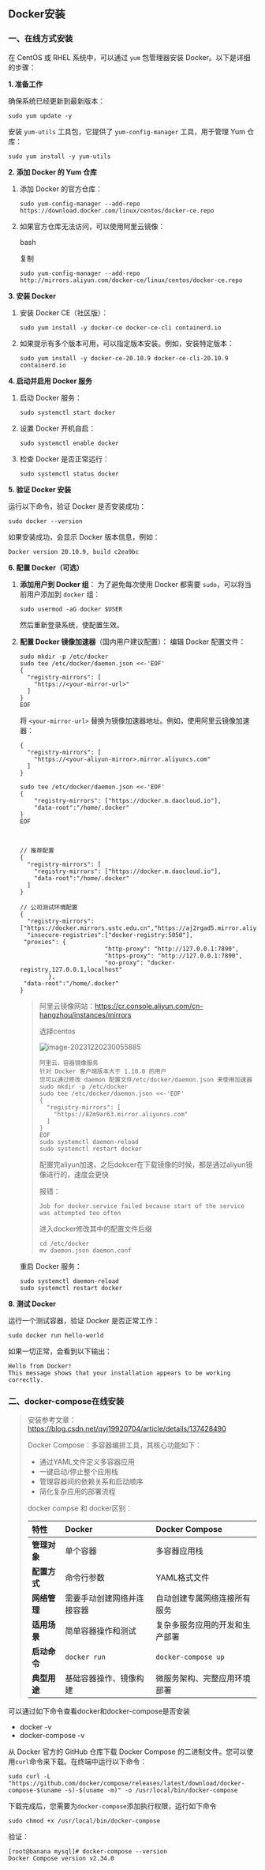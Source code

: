 ## Docker安装

### 一、在线方式安装

在 CentOS 或 RHEL 系统中，可以通过 `yum` 包管理器安装 Docker。以下是详细的步骤：

**1. 准备工作**

确保系统已经更新到最新版本：

```
sudo yum update -y
```

安装 `yum-utils` 工具包，它提供了 `yum-config-manager` 工具，用于管理 Yum 仓库：

```
sudo yum install -y yum-utils
```

**2. 添加 Docker 的 Yum 仓库**

1. 添加 Docker 的官方仓库：

   ```
   sudo yum-config-manager --add-repo https://download.docker.com/linux/centos/docker-ce.repo
   ```

2. 如果官方仓库无法访问，可以使用阿里云镜像：

   bash

   复制

   ```
   sudo yum-config-manager --add-repo http://mirrors.aliyun.com/docker-ce/linux/centos/docker-ce.repo
   ```

**3. 安装 Docker**

1. 安装 Docker CE（社区版）：

   ```
   sudo yum install -y docker-ce docker-ce-cli containerd.io
   ```

2. 如果提示有多个版本可用，可以指定版本安装。例如，安装特定版本：

   ```
   sudo yum install -y docker-ce-20.10.9 docker-ce-cli-20.10.9 containerd.io
   ```

**4. 启动并启用 Docker 服务**

1. 启动 Docker 服务：

   ```
   sudo systemctl start docker
   ```

2. 设置 Docker 开机自启：

   ```
   sudo systemctl enable docker
   ```

3. 检查 Docker 是否正常运行：

   ```
   sudo systemctl status docker
   ```

**5. 验证 Docker 安装**

运行以下命令，验证 Docker 是否安装成功：

```
sudo docker --version
```

如果安装成功，会显示 Docker 版本信息，例如：

```
Docker version 20.10.9, build c2ea9bc
```

**6. 配置 Docker（可选）**

1. **添加用户到 Docker 组**：
   为了避免每次使用 Docker 都需要 `sudo`，可以将当前用户添加到 `docker` 组：

   ```
   sudo usermod -aG docker $USER
   ```

   然后重新登录系统，使配置生效。

2. **配置 Docker 镜像加速器**（国内用户建议配置）：
   编辑 Docker 配置文件：

   ```
   sudo mkdir -p /etc/docker
   sudo tee /etc/docker/daemon.json <<-'EOF'
   {
     "registry-mirrors": [
       "https://<your-mirror-url>"
     ]
   }
   EOF
   ```

   将 `<your-mirror-url>` 替换为镜像加速器地址。例如，使用阿里云镜像加速器：

   ```
   {
     "registry-mirrors": [
       "https://<your-aliyun-mirror>.mirror.aliyuncs.com"
     ]
   }
   ```

   ```
   sudo tee /etc/docker/daemon.json <<-'EOF'
   {
       "registry-mirrors": ["https://docker.m.daocloud.io"],
       "data-root":"/home/.docker"
   }
   EOF
   
   
   
   // 推荐配置
   {
     "registry-mirrors": [
       "registry-mirrors": ["https://docker.m.daocloud.io"],
       "data-root":"/home/.docker"
     ]
   }
   
   // 公司测试环境配置
   {
     "registry-mirrors": ["https://docker.mirrors.ustc.edu.cn","https://aj2rgad5.mirror.aliyuncs.com"],
     "insecure-registries":["docker-registry:5050"],
   	"proxies": {
                           "http-proxy": "http://127.0.0.1:7890",
                           "https-proxy": "http://127.0.0.1:7890",
                           "no-proxy": "docker-registry,127.0.0.1,localhost"
           },  
   	"data-root":"/home/.docker"
   }
   
   ```
   
   
   
   > 阿里云镜像网站：https://cr.console.aliyun.com/cn-hangzhou/instances/mirrors
   >
   > 选择centos
   >
   > ![image-20231220230055885](Docker%E5%AE%89%E8%A3%85.assets/image-20231220230055885.png)
   >
   > ```
   > 阿里云，容器镜像服务
   > 针对 Docker 客户端版本大于 1.10.0 的用户
   > 您可以通过修改 daemon 配置文件/etc/docker/daemon.json 来使用加速器
   > sudo mkdir -p /etc/docker
   > sudo tee /etc/docker/daemon.json <<-'EOF'
   > {
   >   "registry-mirrors": [
   >     "https://82m9ar63.mirror.aliyuncs.com"
   >   ]
   > }
   > EOF
   > sudo systemctl daemon-reload
   > sudo systemctl restart docker
   > ```
   >
   > 配置完aliyun加速，之后dokcer在下载镜像的时候，都是通过aliyun镜像进行的，速度会更快
   >
   > 报错：
   >
   > ```
   > Job for docker.service failed because start of the service was attempted too often
   > ```
   >
   > 进入docker修改其中的配置文件后缀
   >
   > ```
   > cd /etc/docker
   > mv daemon.json daemon.conf
   > ```
   
   重启 Docker 服务：
   
   ```
   sudo systemctl daemon-reload
   sudo systemctl restart docker
   ```

**8. 测试 Docker**

运行一个测试容器，验证 Docker 是否正常工作：

```
sudo docker run hello-world
```

如果一切正常，会看到以下输出：

```
Hello from Docker!
This message shows that your installation appears to be working correctly.
```

### 二、docker-compose在线安装

> 安装参考文章：https://blog.csdn.net/qyj19920704/article/details/137428490
>
> Docker Compose：多容器编排工具，其核心功能如下：
>
> - 通过YAML文件定义多容器应用
> - 一键启动/停止整个应用栈
> - 管理容器间的依赖关系和启动顺序
> - 简化复杂应用的部署流程
>
> docker compse 和 docker区别：
>
> | 特性         | Docker                     | Docker Compose                 |
> | :----------- | :------------------------- | :----------------------------- |
> | **管理对象** | 单个容器                   | 多容器应用栈                   |
> | **配置方式** | 命令行参数                 | YAML格式文件                   |
> | **网络管理** | 需要手动创建网络并连接容器 | 自动创建专属网络连接所有服务   |
> | **适用场景** | 简单容器操作和测试         | 复杂多服务应用的开发和生产部署 |
> | **启动命令** | `docker run`               | `docker-compose up`            |
> | **典型用途** | 基础容器操作、镜像构建     | 微服务架构、完整应用环境部署   |



可以通过如下命令查看docker和docker-compose是否安装

- docker -v
- docker-compose -v

从 Docker 官方的 GitHub 仓库下载 Docker Compose 的二进制文件。您可以使用`curl`命令来下载。在终端中运行以下命令：

```
sudo curl -L "https://github.com/docker/compose/releases/latest/download/docker-compose-$(uname -s)-$(uname -m)" -o /usr/local/bin/docker-compose

```

下载完成后，您需要为`docker-compose`添加执行权限，运行如下命令

```
sudo chmod +x /usr/local/bin/docker-compose
```

验证：

```
[root@banana mysql]# docker-compose --version
Docker Compose version v2.34.0
```

